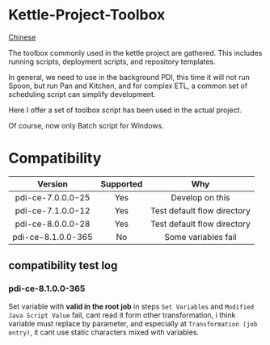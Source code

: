 # Kettle-Project-Toolbox

[Chinese](../README_ZH.md)

The toolbox commonly used in the kettle project are gathered.
This includes running scripts, deployment scripts, and repository templates.

In general, we need to use in the background PDI, this time it will not run Spoon, but run Pan and Kitchen, and for complex ETL, a common set of scheduling script can simplify development.

Here I offer a set of toolbox script has been used in the actual project.

Of course, now only Batch script for Windows.



# Compatibility


| Version | Supported | Why |
|:-----:|:-----:|:-----:|
| pdi-ce-7.0.0.0-25 | Yes | Develop on this |
| pdi-ce-7.1.0.0-12 | Yes | Test default flow directory |
| pdi-ce-8.0.0.0-28 | Yes | Test default flow directory |
| pdi-ce-8.1.0.0-365 | No | Some variables fail |

## compatibility test log

### pdi-ce-8.1.0.0-365

Set variable with **valid in the root job** in steps `Set Variables` and `Modified Java Script Value` fail,
cant read it form other transformation,
i think variable must replace by parameter,
and especially at `Transformation (job entry)`,
it cant use static characters mixed with variables.
